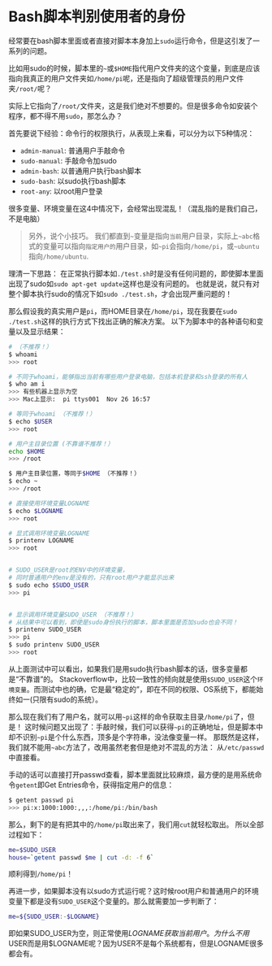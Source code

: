 # Bash脚本判别使用者的身份

经常要在bash脚本里面或者直接对脚本本身加上`sudo`运行命令，但是这引发了一系列的问题。

比如用sudo的时候，脚本里的`~`或`$HOME`指代用户文件夹的这个变量，到底是应该指向我真正的用户文件夹如`/home/pi`呢，还是指向了超级管理员的用户文件夹`/root/`呢？

实际上它指向了`/root/`文件夹，这是我们绝对不想要的。但是很多命令如安装个程序，都不得不用`sudo`，那怎么办？

首先要说下经验：命令行的权限执行，从表现上来看，可以分为以下5种情况：
- `admin-manual`: 普通用户手敲命令
- `sudo-manual`: 手敲命令加sudo
- `admin-bash`: 以普通用户执行bash脚本
- `sudo-bash`: 以sudo执行bash脚本
- `root-any`: 以root用户登录

很多变量、环境变量在这4中情况下，会经常出现混乱！（混乱指的是我们自己，不是电脑）

> 另外，说个小技巧。
我们都直到`~`变量是指向`当前`用户目录，实际上`~abc`格式的变量可以指向`指定用户的`用户目录，如`~pi`会指向`/home/pi`，或`~ubuntu`指向`/home/ubuntu`.

理清一下思路：
在正常执行脚本如`./test.sh`时是没有任何问题的，即使脚本里面出现了sudo如`sudo apt-get update`这样也是没有问题的。
也就是说，就只有对整个脚本执行sudo的情况下如`sudo ./test.sh`，才会出现严重问题的！

那么假设我的真实用户是`pi`，而HOME目录在`/home/pi`，现在我要在`sudo ./test.sh`这样的执行方式下找出正确的解决方案。
以下为脚本中的各种语句和变量以及显示结果：
```sh
# （不推荐！）
$ whoami
>>> root

# 不同于whoami，能够指出当前有哪些用户登录电脑，包括本机登录和ssh登录的所有人
$ who am i
>>> 有些机器上显示为空
>>> Mac上显示:  pi ttys001  Nov 26 16:57

# 等同于whoami （不推荐！）
$ echo $USER
>>> root

# 用户主目录位置 (不靠谱不推荐！）
echo $HOME
>>> /root

$ 用户主目录位置，等同于$HOME （不推荐！）
$ echo ~
>>> /root

# 直接使用环境变量LOGNAME
$ echo $LOGNAME
>>> root

# 显式调用环境变量LOGNAME 
$ printenv LOGNAME
>>> root


# SUDO_USER是root的ENV中的环境变量，
# 同时普通用户的env是没有的，只有root用户才能显示出来
$ sudo echo $SUDO_USER
>>> pi


# 显示调用环境变量SUDO_USER （不推荐！）
# 从结果中可以看到，即使是sudo身份执行的脚本，脚本里面是否加sudo也会不同！
$ printenv SUDO_USER
>>> pi
$ sudo printenv SUDO_USER
>>> root
```

从上面测试中可以看出，如果我们是用sudo执行bash脚本的话，很多变量都是“不靠谱”的。
Stackoverflow中，比较一致性的倾向就是使用`$SUDO_USER`这个`环境变量`。而测试中也的确，它是最“稳定的”，即在不同的权限、OS系统下，都能始终如一(只限有sudo的系统）。

那么现在我们有了用户名，就可以用`~pi`这样的命令获取主目录`/home/pi`了，但是！
这时候问题又出现了：手敲时候，我们可以获得`~pi`的正确地址，但是脚本中却不识别`~pi`是个什么东西，顶多是个字符串，没法像变量一样。
那既然是这样，我们就不能用`~abc`方法了，改用虽然老套但是绝对不混乱的方法：
从`/etc/passwd`中直接看。

手动的话可以直接打开passwd查看，脚本里面就比较麻烦，最方便的是用系统命令`getent`即Get Entries命令，获得指定用户的信息：
```sh
$ getent passwd pi
>>> pi:x:1000:1000:,,,:/home/pi:/bin/bash
```

那么，剩下的是有把其中的`/home/pi`取出来了，我们用`cut`就轻松取出。
所以全部过程如下：
```sh
me=$SUDO_USER
house=`getent passwd $me | cut -d: -f 6`
```
顺利得到`/home/pi`！


再进一步，如果脚本没有以sudo方式运行呢？这时候root用户和普通用户的环境变量下都是没有`SUDO_USER`这个变量的。那么就需要加一步判断了：
```sh
me=${SUDO_USER:-$LOGNAME}
```
即如果SUDO_USER为空，则正常使用$LOGNAME获取当前用户。为什么不用$USER而是用$LOGNAME呢？因为USER不是每个系统都有，但是LOGNAME很多都会有。